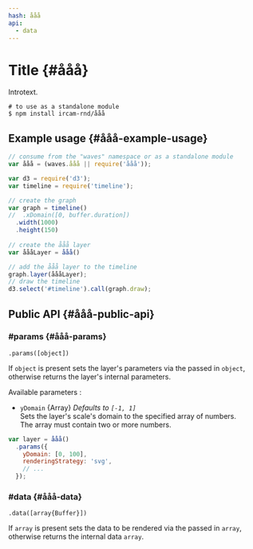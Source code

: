 ```yaml
---
hash: ååå
api:
  - data
---
```


# Title {#ååå}

Introtext.

~~~
# to use as a standalone module
$ npm install ircam-rnd/ååå
~~~

## Example usage {#ååå-example-usage}

~~~javascript
// consume from the "waves" namespace or as a standalone module
var ååå = (waves.ååå || require('ååå'));

var d3 = require('d3');
var timeline = require('timeline');

// create the graph
var graph = timeline()
//  .xDomain([0, buffer.duration])
  .width(1000)
  .height(150)
  
// create the ååå layer
var åååLayer = ååå()

// add the ååå layer to the timeline
graph.layer(åååLayer);
// draw the timeline
d3.select('#timeline').call(graph.draw);
~~~


## Public API {#ååå-public-api}


### #params {#ååå-params}

`.params([object])`

If `object` is present sets the layer's parameters via the passed in `object`, otherwise returns the layer's internal parameters.  

Available parameters :

* `yDomain` {Array} _Defaults to `[-1, 1]`_  
  Sets the layer's scale's domain to the specified array of numbers.  
  The array must contain two or more numbers.  

~~~javascript
var layer = ååå()
  .params({
    yDomain: [0, 100],
    renderingStrategy: 'svg',
    // ...
  });
~~~ 


### #data {#ååå-data}

`.data([array{Buffer}])`

If `array` is present sets the data to be rendered via the passed in `array`, otherwise returns the internal data `array`.
